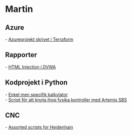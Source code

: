 <h1>Martin</h1>

<h2>Azure</h2>
- <a href="https://github.com/Stugo/Secure-access-workloads">Azureprojekt skrivet i Terraform</a>


<h2>Rapporter</h2>
- <a href="https://github.com/Stugo/HTML-Injection-i-DVWA">HTML Injection i DVWA</a>

<h2>Kodprojekt i Python</h2>
- <a href="https://github.com/Stugo/Stycktider">Enkel men specifik kalkylator</a> <br>
- <a href="https://github.com/Stugo/ArtemisJoystickControl">Script för att knyta ihop fysika kontroller med Artemis SBS </a>

<h2>CNC</h2>
- <a href="https://github.com/Stugo/Heidenhain">Assorted scripts for Heidenhain </a>

<!--
Hello, lets talk!
-->
